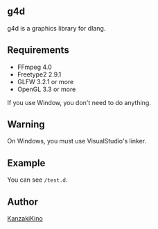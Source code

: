 g4d
----

g4d is a graphics library for dlang.

## Requirements

- FFmpeg 4.0
- Freetype2 2.9.1
- GLFW 3.2.1 or more
- OpenGL 3.3 or more

If you use Window, you don't need to do anything.

## Warning

On Windows, you must use VisualStudio's linker.

## Example

You can see `/test.d`.

## Author

[KanzakiKino](https://knzk.work/)
